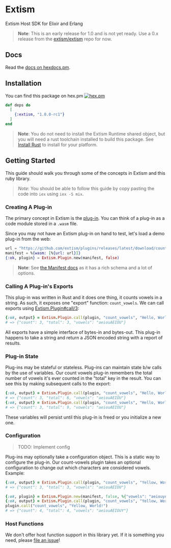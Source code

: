 # Extism

Extism Host SDK for Elixir and Erlang

> **Note**: This is an early release for 1.0 and is not yet ready. Use a 0.x release from the [extism/extism](https://github.com/extism/extism/tree/main/elixir) repo for now.

## Docs

Read the [docs on hexdocs.pm](https://hexdocs.pm/extism/).

## Installation

You can find this package on hex.pm [![hex.pm](https://img.shields.io/hexpm/v/extism.svg)](https://hex.pm/packages/extism)

```elixir
def deps do
  [
    {:extism, "1.0.0-rc1"}
  ]
end
```

> **Note**: You do not need to install the Extism Runtime shared object, but you will need a rust toolchain installed to build this package. See [Install Rust](https://www.rust-lang.org/tools/install) to install for your platform.

## Getting Started

This guide should walk you through some of the concepts in Extism and this ruby library.

> *Note*: You should be able to follow this guide by copy pasting the code into `iex` using `iex -S mix`.

### Creating A Plug-in

The primary concept in Extism is the [plug-in](https://extism.org/docs/concepts/plug-in). You can think of a plug-in as a code module stored in a `.wasm` file.

Since you may not have an Extism plug-in on hand to test, let's load a demo plug-in from the web:

```elixir
url = "https://github.com/extism/plugins/releases/latest/download/count_vowels.wasm"
manifest = %{wasm: [%{url: url}]}
{:ok, plugin} = Extism.Plugin.new(manifest, false)
```

> **Note**: See [the Manifest docs](https://extism.github.io/ruby-sdk/Extism/Manifest.html) as it has a rich schema and a lot of options.

### Calling A Plug-in's Exports

This plug-in was written in Rust and it does one thing, it counts vowels in a string. As such, it exposes one "export" function: `count_vowels`. We can call exports using [Extism.Plugin#call/3](https://hexdocs.pm/extism/Extism.Plugin.html#call/3):

```ruby
{:ok, output} = Extism.Plugin.call(plugin, "count_vowels", "Hello, World!")
# => {"count": 3, "total": 3, "vowels": "aeiouAEIOU"}
```

All exports have a simple interface of bytes-in and bytes-out. This plug-in happens to take a string and return a JSON encoded string with a report of results.

### Plug-in State

Plug-ins may be stateful or stateless. Plug-ins can maintain state b/w calls by the use of variables. Our count vowels plug-in remembers the total number of vowels it's ever counted in the "total" key in the result. You can see this by making subsequent calls to the export:

```ruby
{:ok, output} = Extism.Plugin.call(plugin, "count_vowels", "Hello, World!")
# => {"count": 3, "total": 6, "vowels": "aeiouAEIOU"}
{:ok, output} = Extism.Plugin.call(plugin, "count_vowels", "Hello, World!")
# => {"count": 3, "total": 9, "vowels": "aeiouAEIOU"}
```

These variables will persist until this plug-in is freed or you initialize a new one.

### Configuration

> TODO: Implement config

Plug-ins may optionally take a configuration object. This is a static way to configure the plug-in. Our count-vowels plugin takes an optional configuration to change out which characters are considered vowels. Example:

```ruby
{:ok, output} = Extism.Plugin.call(plugin, "count_vowels", "Yellow, World!")
# => {"count": 3, "total": 3, "vowels": "aeiouAEIOU"}

{:ok, plugin} = Extism.Plugin.new(manifest, false, %{"vowels": "aeiouyAEIOUY"})
{:ok, output} = Extism.Plugin.call(plugin, "count_vowels", "Yellow, World!")
plugin.call("count_vowels", "Yellow, World!")
# => {"count": 4, "total": 4, "vowels": "aeiouAEIOUY"}
```

### Host Functions

We don't offer host function support in this library yet. If it is something you need, please [file an issue](https://github.com/extism/elixir-sdk/issues/new)!

